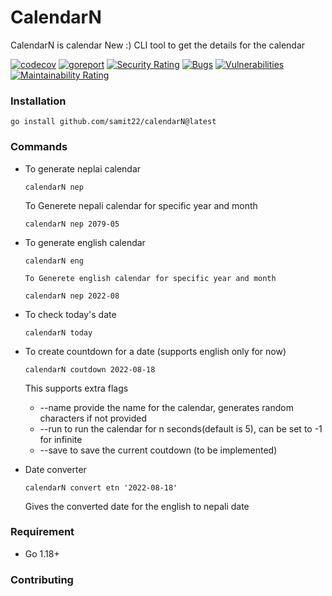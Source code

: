 # CalendarN

CalendarN is calendar New :)
CLI tool to get the details for the calendar

[![codecov](https://codecov.io/gh/samit22/calendarN/branch/main/graph/badge.svg?token=A5XND1948Y)](https://codecov.io/gh/samit22/calendarN)
[![goreport](https://goreportcard.com/badge/github.com/samit22/calendarN)](https://goreportcard.com/report/github.com/samit22/calendarN)
[![Security Rating](https://sonarcloud.io/api/project_badges/measure?project=samit22_calendarN&metric=security_rating)](https://sonarcloud.io/summary/new_code?id=samit22_calendarN)
[![Bugs](https://sonarcloud.io/api/project_badges/measure?project=samit22_calendarN&metric=bugs)](https://sonarcloud.io/summary/new_code?id=samit22_calendarN)
[![Vulnerabilities](https://sonarcloud.io/api/project_badges/measure?project=samit22_calendarN&metric=vulnerabilities)](https://sonarcloud.io/summary/new_code?id=samit22_calendarN)
[![Maintainability Rating](https://sonarcloud.io/api/project_badges/measure?project=samit22_calendarN&metric=sqale_rating)](https://sonarcloud.io/summary/new_code?id=samit22_calendarN)

### Installation

```
go install github.com/samit22/calendarN@latest
```

### Commands

- To generate neplai calendar

  ```
  calendarN nep
  ```

  To Generete nepali calendar for specific year and month

  ```
  calendarN nep 2079-05
  ```

- To generate english calendar

  ```
  calendarN eng
  ```

      To Generete english calendar for specific year and month

  ```
  calendarN nep 2022-08
  ```

- To check today's date

  ```
  calendarN today
  ```

- To create countdown for a date (supports english only for now)

  ```
  calendarN coutdown 2022-08-18
  ```

  This supports extra flags

  - --name provide the name for the calendar, generates random characters if not provided
  - --run to run the calendar for n seconds(default is 5), can be set to -1 for infinite
  - --save to save the current coutdown (to be implemented)

- Date converter
  ```
  calendarN convert etn '2022-08-18'
  ```
  Gives the converted date for the english to nepali date

### Requirement

- Go 1.18+

### Contributing
